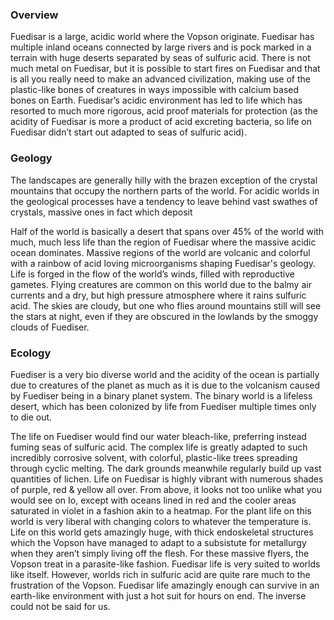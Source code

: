 
### Overview

Fuedisar is a large, acidic world where the Vopson originate.  Fuedisar has multiple inland oceans connected by large rivers and is pock marked in a terrain with huge deserts separated by seas of sulfuric acid.  There is not much metal on Fuedisar, but it is possible to start fires on Fuedisar and that is all you really need to make an advanced civilization, making use of the plastic-like bones of creatures in ways impossible with calcium based bones on Earth.  Fuedisar’s acidic environment has led to life which has resorted to much more rigorous, acid proof materials for protection (as the acidity of Fuedisar is more a product of acid excreting bacteria, so life on Fuedisar didn’t start out adapted to seas of sulfuric acid).

### Geology

The landscapes are generally hilly with the brazen exception of the crystal mountains that occupy the northern parts of the world.  For acidic worlds in the geological processes have a tendency to leave behind vast swathes of crystals, massive ones in fact which deposit      

Half of the world is basically a desert that spans over 45% of the world with much, much less life than the region of Fuedisar where the massive acidic ocean dominates.  Massive regions of the world are volcanic and colorful with a rainbow of acid loving microorganisms shaping Fuedisar's geology.  Life is forged in the flow of the world’s winds, filled with reproductive gametes.  Flying creatures are common on this world due to the balmy air currents and a dry, but high pressure atmosphere where it rains sulfuric acid.  The skies are cloudy, but one who flies around mountains still will see the stars at night, even if they are obscured in the lowlands by the smoggy clouds of Fuediser.

### Ecology

Fuediser is a very bio diverse world and the acidity of the ocean is partially due to creatures of the planet as much as it is due to the volcanism caused by Fuediser being in a binary planet system.  The binary world is a lifeless desert, which has been colonized by life from Fuediser multiple times only to die out.

The life on Fuediser would find our water bleach-like, preferring instead fuming seas of sulfuric acid.  The complex life is greatly adapted to such incredibly corrosive solvent, with colorful, plastic-like trees spreading through cyclic melting.  The dark grounds meanwhile regularly build up vast quantities of lichen.  Life on Fuedisar is highly vibrant with numerous shades of purple, red & yellow all over. From above, it looks not too unlike what you would see on Io, except with oceans lined in red and the cooler areas saturated in violet in a fashion akin to a heatmap.  For the plant life on this world is very liberal with changing colors to whatever the temperature is.
Life on this world gets amazingly huge, with thick endoskeletal structures which the Vopson have managed to adapt to a subsistute for metallurgy when they aren’t simply living off the flesh.  For these massive flyers, the Vopson treat in a parasite-like fashion. Fuedisar life is very suited to worlds like itself.  However, worlds rich in sulfuric acid are quite rare much to the frustration of the Vopson.  Fuedisar life amazingly enough can survive in an earth-like environment with just a hot suit for hours on end.  The inverse could not be said for us.
